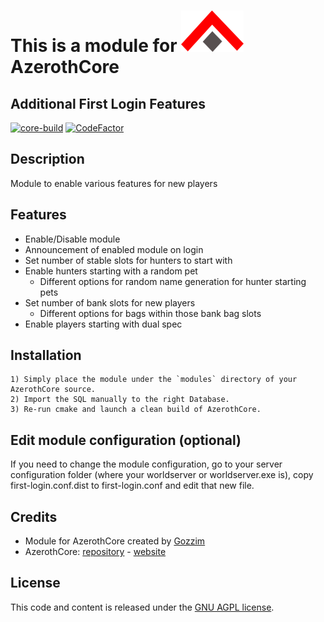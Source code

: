 # This is a module for  ![logo](https://raw.githubusercontent.com/azerothcore/azerothcore.github.io/master/images/logo-github.png) AzerothCore
## Additional First Login Features
[![core-build](https://github.com/Gozzim/mod-first-login/actions/workflows/core-build.yml/badge.svg)](https://github.com/Gozzim/mod-first-login)
[![CodeFactor](https://www.codefactor.io/repository/github/gozzim/mod-first-login/badge?s=342e4cd90c9ff0c396e11f2e63a9770e591d7227)](https://www.codefactor.io/repository/github/gozzim/mod-first-login)

## Description
Module to enable various features for new players

## Features

- Enable/Disable module
- Announcement of enabled module on login
- Set number of stable slots for hunters to start with
- Enable hunters starting with a random pet
    - Different options for random name generation for hunter starting pets
- Set number of bank slots for new players
    - Different options for bags within those bank bag slots
- Enable players starting with dual spec

## Installation
```
1) Simply place the module under the `modules` directory of your AzerothCore source. 
2) Import the SQL manually to the right Database.
3) Re-run cmake and launch a clean build of AzerothCore.
```

## Edit module configuration (optional)
If you need to change the module configuration, go to your server configuration folder (where your worldserver or worldserver.exe is), copy first-login.conf.dist to first-login.conf and edit that new file.

## Credits
- Module for AzerothCore created by [Gozzim](https://github.com/Gozzim)
- AzerothCore: [repository](https://github.com/azerothcore) - [website](http://azerothcore.org/)

## License
This code and content is released under the [GNU AGPL license](https://github.com/Gozzim/mod-first-login/blob/master/LICENSE).